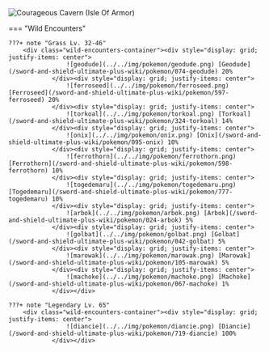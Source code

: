 <img src="../../img/routes/Courageous Cavern (Isle Of Armor).png" alt="Courageous Cavern (Isle Of Armor)"/>

=== "Wild Encounters"


	???+ note "Grass Lv. 32-46"
		<div class="wild-encounters-container"><div style="display: grid; justify-items: center">
                    ![geodude](../../img/pokemon/geodude.png) [Geodude](/sword-and-shield-ultimate-plus-wiki/pokemon/074-geodude) 20%
                </div><div style="display: grid; justify-items: center">
                    ![ferroseed](../../img/pokemon/ferroseed.png) [Ferroseed](/sword-and-shield-ultimate-plus-wiki/pokemon/597-ferroseed) 20%
                </div><div style="display: grid; justify-items: center">
                    ![torkoal](../../img/pokemon/torkoal.png) [Torkoal](/sword-and-shield-ultimate-plus-wiki/pokemon/324-torkoal) 14%
                </div><div style="display: grid; justify-items: center">
                    ![onix](../../img/pokemon/onix.png) [Onix](/sword-and-shield-ultimate-plus-wiki/pokemon/095-onix) 10%
                </div><div style="display: grid; justify-items: center">
                    ![ferrothorn](../../img/pokemon/ferrothorn.png) [Ferrothorn](/sword-and-shield-ultimate-plus-wiki/pokemon/598-ferrothorn) 10%
                </div><div style="display: grid; justify-items: center">
                    ![togedemaru](../../img/pokemon/togedemaru.png) [Togedemaru](/sword-and-shield-ultimate-plus-wiki/pokemon/777-togedemaru) 10%
                </div><div style="display: grid; justify-items: center">
                    ![arbok](../../img/pokemon/arbok.png) [Arbok](/sword-and-shield-ultimate-plus-wiki/pokemon/024-arbok) 5%
                </div><div style="display: grid; justify-items: center">
                    ![golbat](../../img/pokemon/golbat.png) [Golbat](/sword-and-shield-ultimate-plus-wiki/pokemon/042-golbat) 5%
                </div><div style="display: grid; justify-items: center">
                    ![marowak](../../img/pokemon/marowak.png) [Marowak](/sword-and-shield-ultimate-plus-wiki/pokemon/105-marowak) 5%
                </div><div style="display: grid; justify-items: center">
                    ![machoke](../../img/pokemon/machoke.png) [Machoke](/sword-and-shield-ultimate-plus-wiki/pokemon/067-machoke) 1%
                </div></div>

	???+ note "Legendary Lv. 65"
		<div class="wild-encounters-container"><div style="display: grid; justify-items: center">
                    ![diancie](../../img/pokemon/diancie.png) [Diancie](/sword-and-shield-ultimate-plus-wiki/pokemon/719-diancie) 100%
                </div></div>



